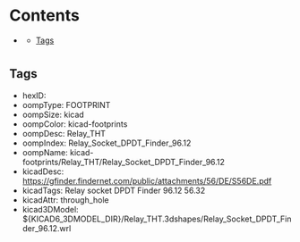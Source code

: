 



Contents
========

* [](#)
	* [Tags](#tags)

# 

## Tags

- hexID: 
- oompType: FOOTPRINT
- oompSize: kicad
- oompColor: kicad-footprints
- oompDesc: Relay_THT
- oompIndex: Relay_Socket_DPDT_Finder_96.12
- oompName: kicad-footprints/Relay_THT/Relay_Socket_DPDT_Finder_96.12
- kicadDesc: https://gfinder.findernet.com/public/attachments/56/DE/S56DE.pdf
- kicadTags: Relay socket DPDT Finder 96.12 56.32
- kicadAttr: through_hole
- kicad3DModel: ${KICAD6_3DMODEL_DIR}/Relay_THT.3dshapes/Relay_Socket_DPDT_Finder_96.12.wrl

